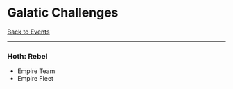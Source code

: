 # Galatic Challenges

[Back to Events](../README.md)

---

### Hoth: Rebel

- Empire Team
- Empire Fleet

